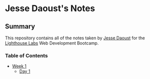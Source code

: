 # Jesse Daoust's Notes
## Summary
This repository contains all of the notes taken by [Jesse Daoust](https://github.com/jessedxi) for the [Lighthouse Labs](https://www.lighthouselabs.ca) Web Development Bootcamp.

### Table of Contents
* [Week 1](/Week_1)
  * [Day 1](/Week_1/Day_1)